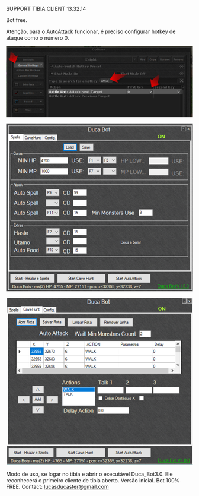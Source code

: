 SUPPORT TIBIA CLIENT 13.32.14

Bot free.

Atenção, para o AutoAttack funcionar, é preciso configurar hotkey de ataque como o número 0.


![Attack](https://github.com/LucasDuca/ducabot/blob/main/atk.png?raw=true)

![Spells](https://github.com/LucasDuca/ducabot/blob/main/2024-05-13_23h36_19.png?raw=true)

<img src="https://github.com/LucasDuca/ducabot/blob/main/2024-05-13_23h37_26.png?raw=true" alt="Spells">

Modo de uso, se logar no tibia e abrir o executável Duca_Bot3.0.
Ele reconhecerá o primeiro cliente de tibia aberto.
Versão inicial. Bot 100% FREE.
Contact: lucasducaster@gmail.com
